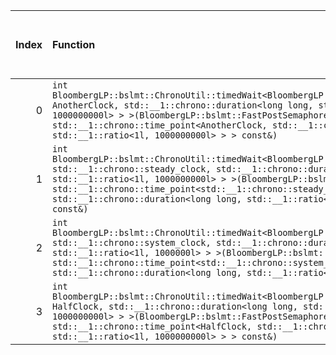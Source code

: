 |   Index | Function                                                                                                                                                                                                                                                                                                                                                                                  |   Difference in number of lines |   Function size difference in bytes | Disassembly                                                             |   Number of lines in assumed build | Number of bytes in assumed build   |   Number of lines in ignored build | Number of bytes in ignored build   |
|--------:|:------------------------------------------------------------------------------------------------------------------------------------------------------------------------------------------------------------------------------------------------------------------------------------------------------------------------------------------------------------------------------------------|--------------------------------:|------------------------------------:|:------------------------------------------------------------------------|-----------------------------------:|:-----------------------------------|-----------------------------------:|:-----------------------------------|
|       0 | `int BloombergLP::bslmt::ChronoUtil::timedWait<BloombergLP::bslmt::FastPostSemaphore, AnotherClock, std::__1::chrono::duration<long long, std::__1::ratio<1l, 1000000000l> > >(BloombergLP::bslmt::FastPostSemaphore*, std::__1::chrono::time_point<AnotherClock, std::__1::chrono::duration<long long, std::__1::ratio<1l, 1000000000l> > > const&)`                                     |                              -8 |                                 -32 | [Assumed](0.assume.s.txt), [Ignored](0.none.s.txt), [Diff](0.diff.html) |                                384 | 4,225,104                          |                                416 | 4,225,200                          |
|       1 | `int BloombergLP::bslmt::ChronoUtil::timedWait<BloombergLP::bslmt::FastPostSemaphore, std::__1::chrono::steady_clock, std::__1::chrono::duration<long long, std::__1::ratio<1l, 1000000000l> > >(BloombergLP::bslmt::FastPostSemaphore*, std::__1::chrono::time_point<std::__1::chrono::steady_clock, std::__1::chrono::duration<long long, std::__1::ratio<1l, 1000000000l> > > const&)` |                              -8 |                                 -32 | [Assumed](1.assume.s.txt), [Ignored](1.none.s.txt), [Diff](1.diff.html) |                                592 | 4,224,128                          |                                624 | 4,224,160                          |
|       2 | `int BloombergLP::bslmt::ChronoUtil::timedWait<BloombergLP::bslmt::FastPostSemaphore, std::__1::chrono::system_clock, std::__1::chrono::duration<long long, std::__1::ratio<1l, 1000000l> > >(BloombergLP::bslmt::FastPostSemaphore*, std::__1::chrono::time_point<std::__1::chrono::system_clock, std::__1::chrono::duration<long long, std::__1::ratio<1l, 1000000l> > > const&)`       |                              -8 |                                 -32 | [Assumed](2.assume.s.txt), [Ignored](2.none.s.txt), [Diff](2.diff.html) |                                608 | 4,223,520                          |                                640 | 4,223,520                          |
|       3 | `int BloombergLP::bslmt::ChronoUtil::timedWait<BloombergLP::bslmt::FastPostSemaphore, HalfClock, std::__1::chrono::duration<long long, std::__1::ratio<1l, 1000000000l> > >(BloombergLP::bslmt::FastPostSemaphore*, std::__1::chrono::time_point<HalfClock, std::__1::chrono::duration<long long, std::__1::ratio<1l, 1000000000l> > > const&)`                                           |                              -9 |                                 -32 | [Assumed](3.assume.s.txt), [Ignored](3.none.s.txt), [Diff](3.diff.html) |                                384 | 4,224,720                          |                                416 | 4,224,784                          |